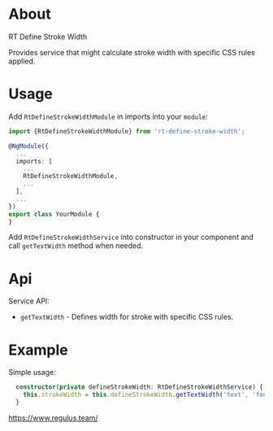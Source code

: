 # About
RT Define Stroke Width

Provides service that might calculate stroke width with specific CSS rules applied.

# Usage

Add `RtDefineStrokeWidthModule` in imports into your `module`:

```ts
import {RtDefineStrokeWidthModule} from 'rt-define-stroke-width';

@NgModule({
  ...
  imports: [
    ...
    RtDefineStrokeWidthModule,
    ...
  ],
  ...
})
export class YourModule {
}  
```

Add `RtDefineStrokeWidthService` into constructor in your component and call `getTextWidth` method when needed.

# Api

Service API:
  * `getTextWidth` - Defines width for stroke with specific CSS rules.


# Example

Simple usage:
```ts
  constructor(private defineStrokeWidth: RtDefineStrokeWidthService) {
    this.strokeWidth = this.defineStrokeWidth.getTextWidth('text', 'font-size: 12px; font-family: Arial, sans-serif;');
  }
```


https://www.regulus.team/
